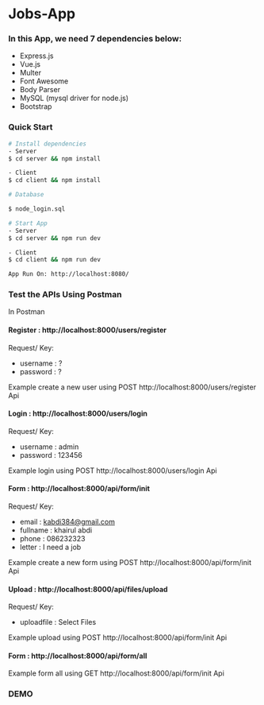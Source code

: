 # Jobs-App

### In this App, we need 7 dependencies below:

- Express.js
- Vue.js
- Multer
- Font Awesome
- Body Parser
- MySQL (mysql driver for node.js)
- Bootstrap

### Quick Start

```bash
# Install dependencies
- Server
$ cd server && npm install

- Client
$ cd client && npm install

# Database

$ node_login.sql

# Start App
- Server
$ cd server && npm run dev

- Client
$ cd client && npm run dev

App Run On: http://localhost:8080/

```

### Test the APIs Using Postman
 In Postman

#### Register : http://localhost:8000/users/register
Request/ Key:
  - username : ?
  - password : ?

Example create a new user using POST http://localhost:8000/users/register Api
   <!-- ![alt text](https://github.com/khairul-abdi/customer-App/blob/Back-End/img/1.png) -->

#### Login : http://localhost:8000/users/login
Request/ Key:
  - username : admin  
  - password : 123456

Example login using POST http://localhost:8000/users/login Api
   <!-- ![alt text](https://github.com/khairul-abdi/customer-App/blob/Back-End/img/1.png) -->

#### Form : http://localhost:8000/api/form/init
Request/ Key:
  - email    : kabdi384@gmail.com
  - fullname : khairul abdi  
  - phone    : 086232323
  - letter   : I need a job

Example create a new form using POST http://localhost:8000/api/form/init Api
   <!-- ![alt text](https://github.com/khairul-abdi/customer-App/blob/Back-End/img/1.png) -->

#### Upload : http://localhost:8000/api/files/upload
Request/ Key:
  - uploadfile    : Select Files

Example upload using POST http://localhost:8000/api/form/init Api
   <!-- ![alt text](https://github.com/khairul-abdi/customer-App/blob/Back-End/img/1.png) -->


#### Form : http://localhost:8000/api/form/all

Example form all using GET http://localhost:8000/api/form/init Api
   <!-- ![alt text](https://github.com/khairul-abdi/customer-App/blob/Back-End/img/1.png) -->

### DEMO 


